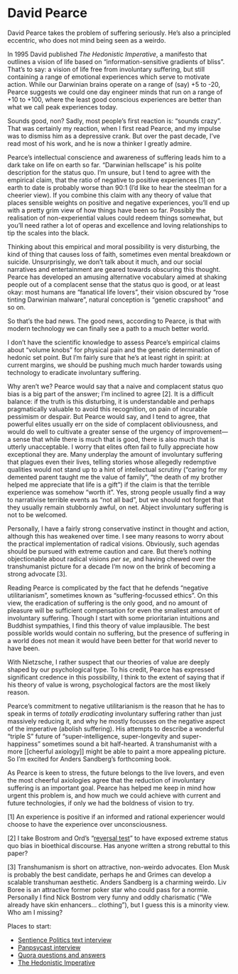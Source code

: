 # David Pearce
David Pearce takes the problem of suffering seriously. He’s also a principled eccentric, who does not mind being seen as a weirdo.

In 1995 David published _The Hedonistic Imperative_, a manifesto that outlines a vision of life based on “information-sensitive gradients of bliss”. That’s to say: a vision of life free from involuntary suffering, but still containing a range of emotional experiences which serve to motivate action. While our Darwinian brains operate on a range of (say) +5 to -20, Pearce suggests we could one day engineer minds that run on a range of +10 to +100, where the least good conscious experiences are better than what we call peak experiences today.

Sounds good, non? Sadly, most people’s first reaction is: “sounds crazy”. That was certainly my reaction, when I first read Pearce, and my impulse was to dismiss him as a depressive crank. But over the past decade, I’ve read most of his work, and he is now a thinker I greatly admire.

Pearce’s intellectual conscience and awareness of suffering leads him to a dark take on life on earth so far. “Darwinian hellscape” is his polite description for the status quo. I’m unsure, but I tend to agree with the empirical claim, that the ratio of negative to positive experiences [1] on earth to date is probably worse than 90:1 (I’d like to hear the steelman for a cheerier view). If you combine this claim with any theory of value that places sensible weights on positive and negative experiences, you’ll end up with a pretty grim view of how things have been so far. Possibly the realisation of non-experiential values could redeem things somewhat, but you’ll need rather a lot of operas and excellence and loving relationships to tip the scales into the black.

Thinking about this empirical and moral possibility is very disturbing, the kind of thing that causes loss of faith, sometimes even mental breakdown or suicide. Unsurprisingly, we don’t talk about it much, and our social narratives and entertainment are geared towards obscuring this thought. Pearce has developed an amusing alternative vocabulary aimed at shaking people out of a complacent sense that the status quo is good, or at least okay: most humans are “fanatical life lovers”, their vision obscured by “rose tinting Darwinian malware”, natural conception is “genetic crapshoot” and so on.

So that’s the bad news. The good news, according to Pearce, is that with modern technology we can finally see a path to a much better world.

I don’t have the scientific knowledge to assess Pearce’s empirical claims about “volume knobs” for physical pain and the genetic determination of hedonic set point. But I’m fairly sure that he’s at least right in spirit: at current margins, we should be pushing much much harder towards using technology to eradicate involuntary suffering. 

Why aren’t we? Pearce would say that a naive and complacent status quo bias is a big part of the answer; I’m inclined to agree [2]. It is a difficult balance: if the truth is this disturbing, it is understandable and perhaps pragmatically valuable to avoid this recognition, on pain of incurable pessimism or despair. But Pearce would say, and I tend to agree, that powerful elites usually err on the side of complacent obliviousness, and would do well to cultivate a greater sense of the urgency of improvement—a sense that while there is much that is good, there is also much that is utterly unacceptable. I worry that elites often fail to fully appreciate how exceptional they are. Many underplay the amount of involuntary suffering that plagues even their lives, telling stories whose allegedly redemptive qualities would not stand up to a hint of intellectual scrutiny (“caring for my demented parent taught me the value of family”, “the death of my brother helped me appreciate that life is a gift”) if the claim is that the terrible experience was somehow “worth it”. Yes, strong people usually find a way to narrativise terrible events as “not all bad”, but we should not forget that they usually remain stubbornly awful, on net. Abject involuntary suffering is not to be welcomed.

Personally, I have a fairly strong conservative instinct in thought and action, although this has weakened over time. I see many reasons to worry about the practical implementation of radical visions. Obviously, such agendas should be pursued with extreme caution and care. But there’s nothing objectionable about radical visions _per se_, and having chewed over the transhumanist picture for a decade I‘m now on the brink of becoming a strong advocate [3]. 

Reading Pearce is complicated by the fact that he defends “negative utilitarianism”, sometimes known as “suffering-focussed ethics”. On this view, the eradication of suffering is the only good, and no amount of pleasure will be sufficient compensation for even the smallest amount of involuntary suffering. Though I start with some prioritarian intuitions and Buddhist sympathies, I find this theory of value implausible. The best possible worlds would contain no suffering, but the presence of suffering in a world does not mean it would have been better for that world never to have been.

With Nietzsche, I rather suspect that our theories of value are deeply shaped by our psychological type. To his credit, Pearce has expressed significant credence in this possibility, I think to the extent of saying that if his theory of value is wrong, psychological factors are the most likely reason.

Pearce’s commitment to negative utilitarianism is the reason that he has to speak in terms of _totally eradicating_ involuntary suffering rather than just massively reducing it, and why he mostly focusses on the negative aspect of the imperative (abolish suffering). His attempts to describe a wonderful “triple S” future of “super-intelligence, super-longevity and super-happiness” sometimes sound a bit half-hearted. A transhumanist with a more [[cheerful axiology]] might be able to paint a more appealing picture. So I’m excited for Anders Sandberg’s forthcoming book.

As Pearce is keen to stress, the future belongs to the live lovers, and even the most cheerful axiologies agree that the reduction of involuntary suffering is an important goal. Pearce has helped me keep in mind how urgent this problem is, and how much we could achieve with current and future technologies, if only we had the boldness of vision to try.

[1] An experience is positive if an informed and rational experiencer would choose to have the experience over unconsciousness. 

[2] I take Bostrom and Ord’s “[reversal test](https://www.nickbostrom.com/ethics/statusquo.pdf)” to have exposed extreme status quo bias in bioethical discourse. Has anyone written a strong rebuttal to this paper?

[3] Transhumanism is short on attractive, non-weirdo advocates. Elon Musk is probably the best candidate, perhaps he and Grimes can develop a scalable transhuman aesthetic. Anders Sandberg is a charming weirdo. Liv Boree is an attractive former poker star who could pass for a normie. Personally I find Nick Bostrom very funny and oddly charismatic (“We already have skin enhancers... clothing”), but I guess this is a minority view. Who am I missing? 

Places to start:
* [Sentience Politics text interview](https://www.hedweb.com/hedethic/sentience-interview.html)
* [Panpsycast interview](https://thepanpsycast.com/panpsycast2/episode61-p1)
* [Quora questions and answers](https://www.hedweb.com/quora/index.html)
* [The Hedonistic Imperative](https://www.hedweb.com/)

<!-- #web/people -->

<!-- {BearID:david-pearce.md} -->
